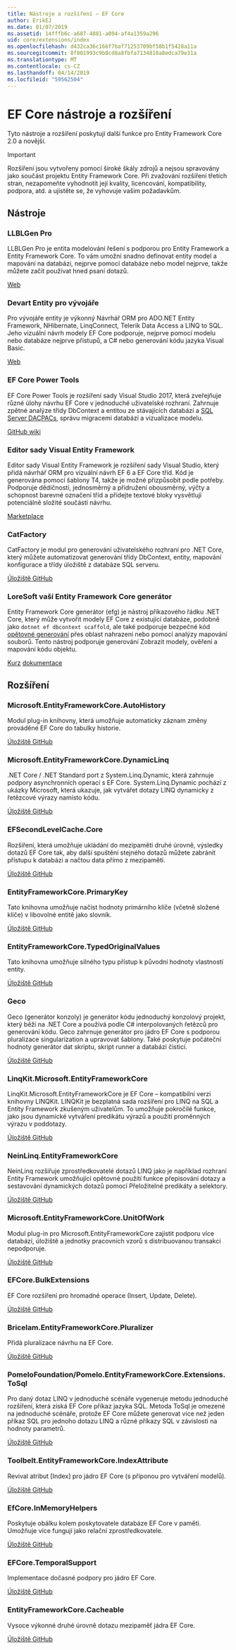 ```yaml
---
title: Nástroje a rozšíření – EF Core
author: ErikEJ
ms.date: 01/07/2019
ms.assetid: 14fffb6c-a687-4881-a094-af4a1359a296
uid: core/extensions/index
ms.openlocfilehash: d432ca36c166f7baf71253709bf58b1f5428a11a
ms.sourcegitcommit: 8f801993c9b8cd8a8fbfa7134818a8edca79e31a
ms.translationtype: MT
ms.contentlocale: cs-CZ
ms.lasthandoff: 04/14/2019
ms.locfileid: "59562504"
---
```

# <a name="ef-core-tools--extensions"></a>EF Core nástroje a rozšíření

Tyto nástroje a rozšíření poskytují další funkce pro Entity Framework Core 2.0 a novější.

> [!IMPORTANT]  
> Rozšíření jsou vytvořeny pomocí široké škály zdrojů a nejsou spravovány jako součást projektu Entity Framework Core. Při zvažování rozšíření třetích stran, nezapomeňte vyhodnotit její kvality, licencování, kompatibility, podpora, atd. a ujistěte se, že vyhovuje vašim požadavkům.

## <a name="tools"></a>Nástroje

### <a name="llblgen-pro"></a>LLBLGen Pro

LLBLGen Pro je entita modelování řešení s podporou pro Entity Framework a Entity Framework Core. To vám umožní snadno definovat entity model a mapování na databázi, nejprve pomocí databáze nebo model nejprve, takže můžete začít používat hned psaní dotazů.

[Web](https://www.llblgen.com/)

### <a name="devart-entity-developer"></a>Devart Entity pro vývojáře

Pro vývojáře entity je výkonný Návrhář ORM pro ADO.NET Entity Framework, NHibernate, LinqConnect, Telerik Data Access a LINQ to SQL. Jeho vizuální návrh modely EF Core podporuje, nejprve pomocí modelu nebo databáze nejprve přístupů, a C# nebo generování kódu jazyka Visual Basic. 

[Web](https://www.devart.com/entitydeveloper/)

### <a name="ef-core-power-tools"></a>EF Core Power Tools

EF Core Power Tools je rozšíření sady Visual Studio 2017, která zveřejňuje různé úlohy návrhu EF Core v jednoduché uživatelské rozhraní. Zahrnuje zpětné analýze třídy DbContext a entitou ze stávajících databází a [SQL Server DACPACs](https://docs.microsoft.com/sql/relational-databases/data-tier-applications/data-tier-applications), správu migracemi databází a vizualizace modelu.

[GitHub wiki](https://github.com/ErikEJ/EFCorePowerTools/wiki)

### <a name="entity-framework-visual-editor"></a>Editor sady Visual Entity Framework

Editor sady Visual Entity Framework je rozšíření sady Visual Studio, který přidá návrhář ORM pro vizuální návrh EF 6 a EF Core tříd. Kód je generována pomocí šablony T4, takže je možné přizpůsobit podle potřeby. Podporuje dědičnosti, jednosměrný a přidružení obousměrný, výčty a schopnost barevné označení tříd a přidejte textové bloky vysvětlují potenciálně složité součástí návrhu.

[Marketplace](https://marketplace.visualstudio.com/items?itemName=michaelsawczyn.EFDesigner)

### <a name="catfactory"></a>CatFactory

CatFactory je modul pro generování uživatelského rozhraní pro .NET Core, který můžete automatizovat generování třídy DbContext, entity, mapování konfigurace a třídy úložiště z databáze SQL serveru.

[Úložiště GitHub](https://github.com/hherzl/CatFactory.EntityFrameworkCore)

### <a name="loresofts-entity-framework-core-generator"></a>LoreSoft vaší Entity Framework Core generátor

Entity Framework Core generátor (efg) je nástroj příkazového řádku .NET Core, který může vytvořit modely EF Core z existující databáze, podobně jako `dotnet ef dbcontext scaffold`, ale také podporuje bezpečné kód [opětovné generování](https://efg.loresoft.com/en/latest/regeneration/) přes oblast nahrazení nebo pomocí analýzy mapování souborů. Tento nástroj podporuje generování Zobrazit modely, ověření a mapování kódu objektu. 

[Kurz](http://www.loresoft.com/Generate-ASP-NET-Web-API)
[dokumentace](https://efg.loresoft.com/en/latest/)

## <a name="extensions"></a>Rozšíření

### <a name="microsoftentityframeworkcoreautohistory"></a>Microsoft.EntityFrameworkCore.AutoHistory

Modul plug-in knihovny, která umožňuje automaticky záznam změny prováděné EF Core do tabulky historie.

[Úložiště GitHub](https://github.com/Arch/AutoHistory/)

### <a name="microsoftentityframeworkcoredynamiclinq"></a>Microsoft.EntityFrameworkCore.DynamicLinq

.NET Core / .NET Standard port z System.Linq.Dynamic, která zahrnuje podpory asynchronních operací s EF Core.
System.Linq.Dynamic pochází z ukázky Microsoft, která ukazuje, jak vytvářet dotazy LINQ dynamicky z řetězcové výrazy namísto kódu.

[Úložiště GitHub](https://github.com/StefH/System.Linq.Dynamic.Core/)

### <a name="efsecondlevelcachecore"></a>EFSecondLevelCache.Core

Rozšíření, která umožňuje ukládání do mezipaměti druhé úrovně, výsledky dotazů EF Core tak, aby další spuštění stejného dotazů můžete zabránit přístupu k databázi a načtou data přímo z mezipaměti.

[Úložiště GitHub](https://github.com/VahidN/EFSecondLevelCache.Core/)

### <a name="entityframeworkcoreprimarykey"></a>EntityFrameworkCore.PrimaryKey

Tato knihovna umožňuje načíst hodnoty primárního klíče (včetně složené klíče) v libovolné entitě jako slovník.

[Úložiště GitHub](https://github.com/NickStrupat/EntityFramework.PrimaryKey/)

### <a name="entityframeworkcoretypedoriginalvalues"></a>EntityFrameworkCore.TypedOriginalValues

Tato knihovna umožňuje silného typu přístup k původní hodnoty vlastností entity. 

[Úložiště GitHub](https://github.com/NickStrupat/EntityFramework.TypedOriginalValues/)

### <a name="geco"></a>Geco

Geco (generátor konzoly) je generátor kódu jednoduchý konzolový projekt, který běží na .NET Core a používá podle C# interpolovaných řetězců pro generování kódu. Geco zahrnuje generátor pro jádro EF Core s podporou pluralizace singularization a upravovat šablony. Také poskytuje počáteční hodnoty generátor dat skriptu, skript runner a databázi čisticí.

[Úložiště GitHub](https://github.com/iQuarc/Geco)

### <a name="linqkitmicrosoftentityframeworkcore"></a>LinqKit.Microsoft.EntityFrameworkCore

LinqKit.Microsoft.EntityFrameworkCore je EF Core – kompatibilní verzi knihovny LINQKit. LINQKit je bezplatná sada rozšíření pro LINQ na SQL a Entity Framework zkušeným uživatelům. To umožňuje pokročilé funkce, jako jsou dynamické vytváření predikátu výrazů a použití proměnných výrazu v poddotazy.  

[Úložiště GitHub](https://github.com/scottksmith95/LINQKit/)

### <a name="neinlinqentityframeworkcore"></a>NeinLinq.EntityFrameworkCore

NeinLinq rozšiřuje zprostředkovatelé dotazů LINQ jako je například rozhraní Entity Framework umožňující opětovné použití funkce přepisování dotazy a sestavování dynamických dotazů pomocí Přeložitelné predikáty a selektory.

[Úložiště GitHub](https://github.com/axelheer/nein-linq/)

### <a name="microsoftentityframeworkcoreunitofwork"></a>Microsoft.EntityFrameworkCore.UnitOfWork

Modul plug-in pro Microsoft.EntityFrameworkCore zajistit podporu více databází, úložiště a jednotky pracovních vzorů s distribuovanou transakci nepodporuje.

[Úložiště GitHub](https://github.com/Arch/UnitOfWork/)

### <a name="efcorebulkextensions"></a>EFCore.BulkExtensions

EF Core rozšíření pro hromadné operace (Insert, Update, Delete).

[Úložiště GitHub](https://github.com/borisdj/EFCore.BulkExtensions)

### <a name="bricelamentityframeworkcorepluralizer"></a>Bricelam.EntityFrameworkCore.Pluralizer

Přidá pluralizace návrhu na EF Core.

[Úložiště GitHub](https://github.com/bricelam/EFCore.Pluralizer)

### <a name="pomelofoundationpomeloentityframeworkcoreextensionstosql"></a>PomeloFoundation/Pomelo.EntityFrameworkCore.Extensions.ToSql

Pro daný dotaz LINQ v jednoduché scénáře vygeneruje metodu jednoduché rozšíření, která získá EF Core příkaz jazyka SQL. Metoda ToSql je omezené na jednoduché scénáře, protože EF Core můžete generovat více než jeden příkaz SQL pro jednoho dotazu LINQ a různé příkazy SQL v závislosti na hodnoty parametrů.

[Úložiště GitHub](https://github.com/PomeloFoundation/Pomelo.EntityFrameworkCore.Extensions.ToSql)

### <a name="toolbeltentityframeworkcoreindexattribute"></a>Toolbelt.EntityFrameworkCore.IndexAttribute

Revival atribut [Index] pro jádro EF Core (s příponou pro vytváření modelů).

[Úložiště GitHub](https://github.com/jsakamoto/EntityFrameworkCore.IndexAttribute)

### <a name="efcoreinmemoryhelpers"></a>EfCore.InMemoryHelpers

Poskytuje obálku kolem poskytovatele databáze EF Core v paměti. Umožňuje více fungují jako relační zprostředkovatele.

[Úložiště GitHub](https://github.com/SimonCropp/EfCore.InMemoryHelpers)

### <a name="efcoretemporalsupport"></a>EFCore.TemporalSupport

Implementace dočasné podpory pro jádro EF Core.

[Úložiště GitHub](https://github.com/cpoDesign/EFCore.TemporalSupport)

### <a name="entityframeworkcorecacheable"></a>EntityFrameworkCore.Cacheable

Vysoce výkonné druhé úrovně dotazu mezipaměť jádra EF Core.

[Úložiště GitHub](https://github.com/SteffenMangold/EntityFrameworkCore.Cacheable)
